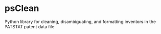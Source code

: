 psClean
=======

Python library for cleaning, disambiguating, and formatting inventors in the PATSTAT patent data file